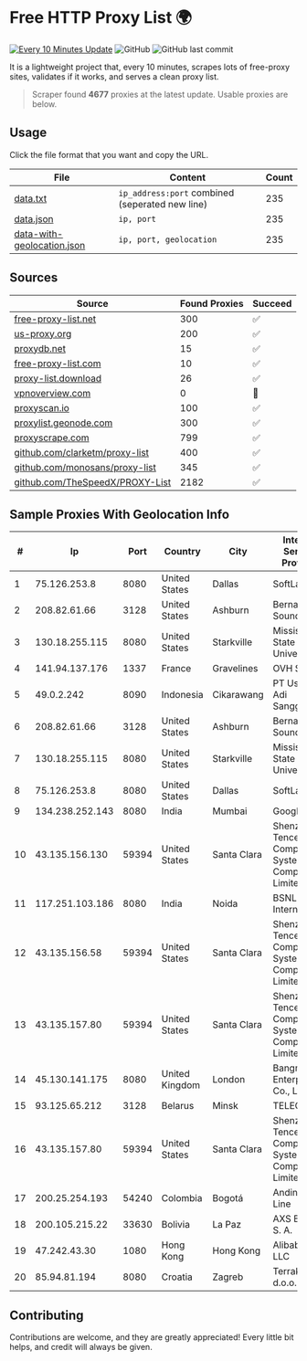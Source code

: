 
# Free HTTP Proxy List 🌍

[![Every 10 Minutes Update](https://github.com/mertguvencli/http-proxy-list/actions/workflows/main.yml/badge.svg?branch=main)](https://github.com/mertguvencli/http-proxy-list/actions/workflows/main.yml)
![GitHub](https://img.shields.io/github/license/mertguvencli/http-proxy-list)
![GitHub last commit](https://img.shields.io/github/last-commit/mertguvencli/http-proxy-list)

It is a lightweight project that, every 10 minutes, scrapes lots of free-proxy sites, validates if it works, and serves a clean proxy list.


> Scraper found **4677** proxies at the latest update. Usable proxies are below.

## Usage

Click the file format that you want and copy the URL.


|File|Content|Count|
|----|-------|-----|
|[data.txt](https://raw.githubusercontent.com/mertguvencli/http-proxy-list/main/proxy-list/data.txt)|`ip_address:port` combined (seperated new line)|235|
|[data.json](https://raw.githubusercontent.com/mertguvencli/http-proxy-list/main/proxy-list/data.json)|`ip, port`|235|
|[data-with-geolocation.json](https://raw.githubusercontent.com/mertguvencli/http-proxy-list/main/proxy-list/data-with-geolocation.json)|`ip, port, geolocation`|235|

## Sources

|Source|Found Proxies|Succeed|
|------|-------------|-------|
|[free-proxy-list.net](https://free-proxy-list.net)|300|✅|
|[us-proxy.org](https://www.us-proxy.org)|200|✅|
|[proxydb.net](http://proxydb.net)|15|✅|
|[free-proxy-list.com](https://free-proxy-list.com/?page=&port=&type%5B%5D=http&type%5B%5D=https&up_time=0&search=Search)|10|✅|
|[proxy-list.download](https://www.proxy-list.download/HTTP)|26|✅|
|[vpnoverview.com](https://vpnoverview.com/privacy/anonymous-browsing/free-proxy-servers)|0|🚫|
|[proxyscan.io](https://www.proxyscan.io)|100|✅|
|[proxylist.geonode.com](https://proxylist.geonode.com/api/proxy-list?limit=300&page=1&sort_by=lastChecked&sort_type=desc&protocols=http,https)|300|✅|
|[proxyscrape.com](https://api.proxyscrape.com/v2/?request=displayproxies&protocol=http&timeout=10000&country=all&ssl=all&anonymity=all)|799|✅|
|[github.com/clarketm/proxy-list](https://raw.githubusercontent.com/clarketm/proxy-list/master/proxy-list-raw.txt)|400|✅|
|[github.com/monosans/proxy-list](https://raw.githubusercontent.com/monosans/proxy-list/main/proxies/http.txt)|345|✅|
|[github.com/TheSpeedX/PROXY-List](https://raw.githubusercontent.com/TheSpeedX/PROXY-List/master/http.txt)|2182|✅|


## Sample Proxies With Geolocation Info

|#|Ip|Port|Country|City|Internet Service Provider|
|-|--|----|-------|----|-------------------------|
|1|75.126.253.8|8080|United States|Dallas|SoftLayer|
|2|208.82.61.66|3128|United States|Ashburn|Bernardi Sounds|
|3|130.18.255.115|8080|United States|Starkville|Mississippi State University|
|4|141.94.137.176|1337|France|Gravelines|OVH SAS|
|5|49.0.2.242|8090|Indonesia|Cikarawang|PT Usaha Adi Sanggoro|
|6|208.82.61.66|3128|United States|Ashburn|Bernardi Sounds|
|7|130.18.255.115|8080|United States|Starkville|Mississippi State University|
|8|75.126.253.8|8080|United States|Dallas|SoftLayer|
|9|134.238.252.143|8080|India|Mumbai|Google LLC|
|10|43.135.156.130|59394|United States|Santa Clara|Shenzhen Tencent Computer Systems Company Limited|
|11|117.251.103.186|8080|India|Noida|BSNL Internet|
|12|43.135.156.58|59394|United States|Santa Clara|Shenzhen Tencent Computer Systems Company Limited|
|13|43.135.157.80|59394|United States|Santa Clara|Shenzhen Tencent Computer Systems Company Limited|
|14|45.130.141.175|8080|United Kingdom|London|Bangmod Enterprise Co., Ltd.|
|15|93.125.65.212|3128|Belarus|Minsk|TELECOMAT|
|16|43.135.157.80|59394|United States|Santa Clara|Shenzhen Tencent Computer Systems Company Limited|
|17|200.25.254.193|54240|Colombia|Bogotá|Andinet ON Line|
|18|200.105.215.22|33630|Bolivia|La Paz|AXS Bolivia S. A.|
|19|47.242.43.30|1080|Hong Kong|Hong Kong|Alibaba.com LLC|
|20|85.94.81.194|8080|Croatia|Zagreb|Terrakom d.o.o.|



## Contributing

Contributions are welcome, and they are greatly appreciated! Every
little bit helps, and credit will always be given.

